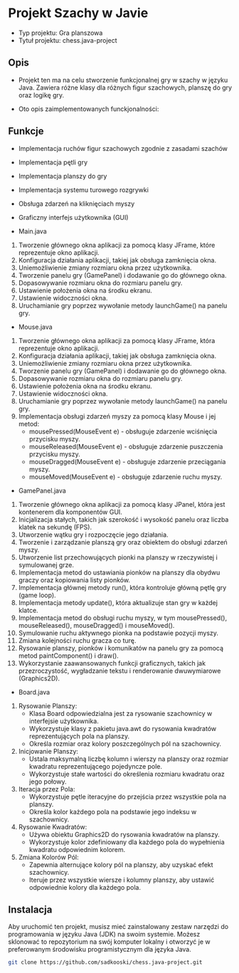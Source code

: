 # Projekt Szachy w Javie

- Typ projektu: Gra planszowa
- Tytuł projektu: chess.java-project

## Opis

- Projekt ten ma na celu stworzenie funkcjonalnej gry w szachy w języku Java. Zawiera różne klasy dla różnych figur szachowych, planszę do gry oraz logikę gry.

- Oto opis zaimplementowanych funckjonalności:

## Funkcje

- Implementacja ruchów figur szachowych zgodnie z zasadami szachów
- Implementacja pętli gry
- Implementacja planszy do gry
- Implementacja systemu turowego rozgrywki
- Obsługa zdarzeń na kliknięciach myszy
- Graficzny interfejs użytkownika (GUI)

- Main.java
1. Tworzenie głównego okna aplikacji za pomocą klasy JFrame, które reprezentuje okno aplikacji.
2. Konfiguracja działania aplikacji, takiej jak obsługa zamknięcia okna.
3. Uniemożliwienie zmiany rozmiaru okna przez użytkownika.
4. Tworzenie panelu gry (GamePanel) i dodawanie go do głównego okna.
5. Dopasowywanie rozmiaru okna do rozmiaru panelu gry.
6. Ustawienie położenia okna na środku ekranu.
7. Ustawienie widoczności okna.
8. Uruchamianie gry poprzez wywołanie metody launchGame() na panelu gry.

- Mouse.java
1. Tworzenie głównego okna aplikacji za pomocą klasy JFrame, która reprezentuje okno aplikacji.
2. Konfiguracja działania aplikacji, takiej jak obsługa zamknięcia okna.
3. Uniemożliwienie zmiany rozmiaru okna przez użytkownika.
4. Tworzenie panelu gry (GamePanel) i dodawanie go do głównego okna.
5. Dopasowywanie rozmiaru okna do rozmiaru panelu gry.
6. Ustawienie położenia okna na środku ekranu.
7. Ustawienie widoczności okna.
8. Uruchamianie gry poprzez wywołanie metody launchGame() na panelu gry.
9. Implementacja obsługi zdarzeń myszy za pomocą klasy Mouse i jej metod:
    - mousePressed(MouseEvent e) - obsługuje zdarzenie wciśnięcia przycisku myszy.
    - mouseReleased(MouseEvent e) - obsługuje zdarzenie puszczenia przycisku myszy.
    - mouseDragged(MouseEvent e) - obsługuje zdarzenie przeciągania myszy.
    - mouseMoved(MouseEvent e) - obsługuje zdarzenie ruchu myszy.

- GamePanel.java
1. Tworzenie głównego okna aplikacji za pomocą klasy JPanel, która jest kontenerem dla komponentów GUI.
2. Inicjalizacja stałych, takich jak szerokość i wysokość panelu oraz liczba klatek na sekundę (FPS).
3. Utworzenie wątku gry i rozpoczęcie jego działania.
4. Tworzenie i zarządzanie planszą gry oraz obiektem do obsługi zdarzeń myszy.
5. Utworzenie list przechowujących pionki na planszy w rzeczywistej i symulowanej grze.
6. Implementacja metod do ustawiania pionków na planszy dla obydwu graczy oraz kopiowania listy pionków.
7. Implementacja głównej metody run(), która kontroluje główną pętlę gry (game loop).
8. Implementacja metody update(), która aktualizuje stan gry w każdej klatce.
9. Implementacja metod do obsługi ruchu myszy, w tym mousePressed(), mouseReleased(), mouseDragged() i mouseMoved().
10. Symulowanie ruchu aktywnego pionka na podstawie pozycji myszy.
11. Zmiana kolejności ruchu gracza co turę.
12. Rysowanie planszy, pionków i komunikatów na panelu gry za pomocą metod paintComponent() i draw().
13. Wykorzystanie zaawansowanych funkcji graficznych, takich jak przezroczystość, wygładzanie tekstu i renderowanie dwuwymiarowe (Graphics2D).

- Board.java
1. Rysowanie Planszy:
    - Klasa Board odpowiedzialna jest za rysowanie szachownicy w interfejsie użytkownika.
    - Wykorzystuje klasy z pakietu java.awt do rysowania kwadratów reprezentujących pola na planszy.
    - Określa rozmiar oraz kolory poszczególnych pól na szachownicy.
2. Inicjowanie Planszy:
    - Ustala maksymalną liczbę kolumn i wierszy na planszy oraz rozmiar kwadratu reprezentującego pojedyncze pole.
    - Wykorzystuje stałe wartości do określenia rozmiaru kwadratu oraz jego połowy.
3. Iteracja przez Pola:
    - Wykorzystuje pętle iteracyjne do przejścia przez wszystkie pola na planszy.
    - Określa kolor każdego pola na podstawie jego indeksu w szachownicy.
4. Rysowanie Kwadratów:
    - Używa obiektu Graphics2D do rysowania kwadratów na planszy.
    - Wykorzystuje kolor zdefiniowany dla każdego pola do wypełnienia kwadratu odpowiednim kolorem.
5. Zmiana Kolorów Pól:
    - Zapewnia alternujące kolory pól na planszy, aby uzyskać efekt szachownicy.
    - Iteruje przez wszystkie wiersze i kolumny planszy, aby ustawić odpowiednie kolory dla każdego pola.


## Instalacja

Aby uruchomić ten projekt, musisz mieć zainstalowany zestaw narzędzi do programowania w języku Java (JDK) na swoim systemie. Możesz sklonować to repozytorium na swój komputer lokalny i otworzyć je w preferowanym środowisku programistycznym dla języka Java.

```bash
git clone https://github.com/sadkooski/chess.java-project.git
